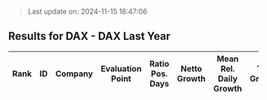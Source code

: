 > Last update on: 2024-11-15 18:47:06

## Results for DAX - DAX Last Year

| Rank | ID | Company | Evaluation Point | Ratio Pos. Days | Netto Growth | Mean Rel. Daily Growth | Tot. Growth | Current Price | Sector |
| --- | --- | --- | --- | --- | --- | --- | --- | --- | --- |


